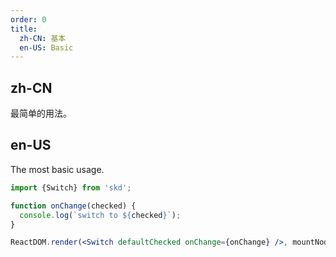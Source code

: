 ```yaml
---
order: 0
title:
  zh-CN: 基本
  en-US: Basic
---
```


## zh-CN

最简单的用法。

## en-US

The most basic usage.

```jsx
import {Switch} from 'skd';

function onChange(checked) {
  console.log(`switch to ${checked}`);
}

ReactDOM.render(<Switch defaultChecked onChange={onChange} />, mountNode);
```

<style>
.code-box-demo .ant-switch {
  margin-bottom: 8px;
}
</style>
